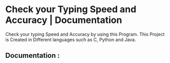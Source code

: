 # Check your Typing Speed and Accuracy | Documentation
Check your typing Speed and Accuracy by using this Program.
This Project is Created in Different languages such as C, Python and Java.


## Documentation :

